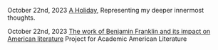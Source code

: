 October 22nd, 2023 [A Holiday](/blog/a-holiday), Representing my deeper innermost thoughts. 

October 22nd, 2023 [The work of Benjamin Franklin and its impact on American literature](/blog/The-Work-of-Benjamin-Franklin-and-Its-Impact-on-American-Literature) Project for Academic American Literature 
